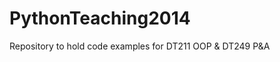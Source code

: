 PythonTeaching2014
==================

Repository to hold code examples for DT211 OOP &amp; DT249 P&amp;A
